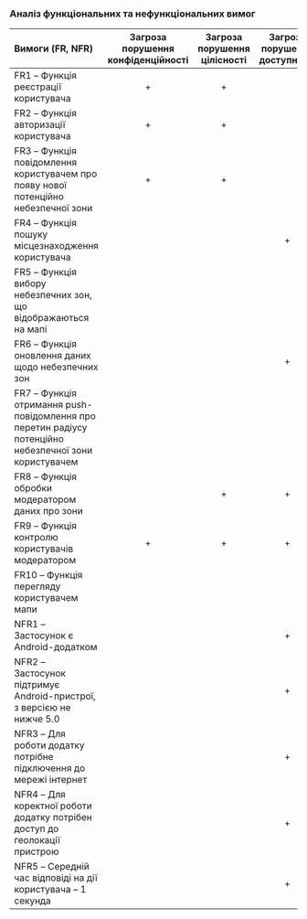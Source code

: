 ### Аналіз функціональних та нефункціональних вимог
|Вимоги (FR, NFR) | Загроза порушення конфіденційності | Загроза порушення цілісності | Загроза порушення доступності |
|:-----------|:---------:|:---------:|:---------:|
| FR1 – Функція реєстрації користувача | + | + |  |
| FR2 – Функція авторизації користувача | + | + |  |
| FR3 – Функція повідомлення користувачем про появу нової потенційно небезпечної зони | + | + |  |
| FR4 – Функція пошуку місцезнаходження користувача |  |  | + |
| FR5 – Функція вибору небезпечних зон, що відображаються на мапі |  |  |  |
| FR6 – Функція оновлення даних щодо небезпечних зон |  |  | + |
| FR7 – Функція отримання push-повідомлення про перетин радіусу потенційно небезпечної зони користувачем |  |  |  |
| FR8 – Функція обробки модератором даних про зони |  | + | + |
| FR9 – Функція контролю користувачів модератором | + | + | + |
| FR10 – Функція перегляду користувачем мапи |  |  |  |
| NFR1 – Застосунок є Android-додатком |  |  | + |
| NFR2 – Застосунок підтримує Android-пристрої, з версією не нижче 5.0 |  |  | + |
| NFR3 – Для роботи додатку потрібне підключення до мережі інтернет |  |  | + |
| NFR4 – Для коректної роботи додатку потрібен доступ до геолокації пристрою |  |  | + |
| NFR5 – Середній час відповіді на дії користувача – 1 секунда |  |  | + |
